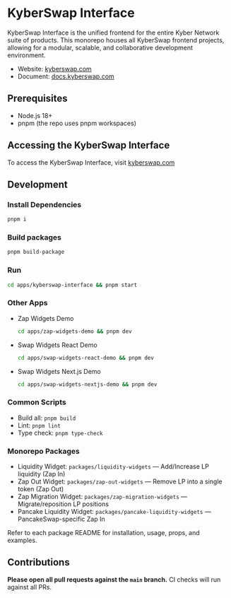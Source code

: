# KyberSwap Interface

KyberSwap Interface is the unified frontend for the entire Kyber Network suite of products. This monorepo houses all KyberSwap frontend projects, allowing for a modular, scalable, and collaborative development environment.

- Website: [kyberswap.com](https://kyberswap.com/)
- Document: [docs.kyberswap.com](https://docs.kyberswap.com/)

## Prerequisites

- Node.js 18+
- pnpm (the repo uses pnpm workspaces)

## Accessing the KyberSwap Interface

To access the KyberSwap Interface, visit [kyberswap.com](https://kyberswap.com/)

## Development

### Install Dependencies

```bash
pnpm i
```

### Build packages

```bash
pnpm build-package
```

### Run

```bash
cd apps/kyberswap-interface && pnpm start
```

### Other Apps

- Zap Widgets Demo
  ```bash
  cd apps/zap-widgets-demo && pnpm dev
  ```
- Swap Widgets React Demo
  ```bash
  cd apps/swap-widgets-react-demo && pnpm dev
  ```
- Swap Widgets Next.js Demo
  ```bash
  cd apps/swap-widgets-nextjs-demo && pnpm dev
  ```

### Common Scripts

- Build all: `pnpm build`
- Lint: `pnpm lint`
- Type check: `pnpm type-check`

### Monorepo Packages

- Liquidity Widget: `packages/liquidity-widgets` — Add/Increase LP liquidity (Zap In)
- Zap Out Widget: `packages/zap-out-widgets` — Remove LP into a single token (Zap Out)
- Zap Migration Widget: `packages/zap-migration-widgets` — Migrate/reposition LP positions
- Pancake Liquidity Widget: `packages/pancake-liquidity-widgets` — PancakeSwap-specific Zap In

Refer to each package README for installation, usage, props, and examples.

## Contributions

**Please open all pull requests against the `main` branch.**
CI checks will run against all PRs.
